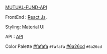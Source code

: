 
[MUTUAL-FUND-API](https://mutualfundapi.netlify.app/)

FrontEnd : [React Js](https://reactjs.org/).

Styling: [Material UI](https://material-ui.com/)


API : [API](https://prr7fx7sh0.execute-api.ap-south-1.amazonaws.com/dev/pten/funds")


Color Palette  [#fafafa](https://via.placeholder.com/15/f03c15/000000?text=+) `#fafafa`
               [#6a26cd](https://via.placeholder.com/15/f03c15/000000?text=+) `#6a26cd`
